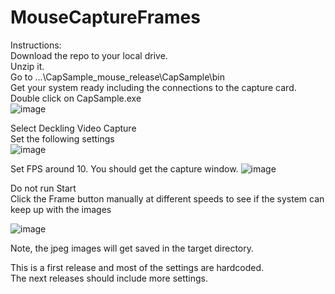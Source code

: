 # MouseCaptureFrames

Instructions:  
Download the repo to your local drive.  
Unzip it.  
Go to
...\CapSample_mouse_release\CapSample\bin  
Get your system ready including the connections to the capture card.  
Double click on CapSample.exe  
![image](https://user-images.githubusercontent.com/48537944/224493064-bf0bedc4-3186-4f8a-8d46-d36c8eb781b7.png)  
  
Select Deckling Video Capture  
Set the following settings  
![image](https://user-images.githubusercontent.com/48537944/224493112-7ed08a21-5b95-4705-b2df-bf9bf1e8b99f.png)  

Set FPS around 10. 
You should get the capture window.
![image](https://user-images.githubusercontent.com/48537944/224493177-7c36fc4c-2851-43ac-a355-8a1da98c32de.png)  

Do not run Start  
Click the Frame button manually at different speeds to see if the system can keep up with the images  

![image](https://user-images.githubusercontent.com/48537944/224493224-c4f433a2-c176-48c5-9253-e6718a746f48.png)  

Note, the jpeg images will get saved in the target directory.  

This is a first release and most of the settings are hardcoded.  
The next releases should include more settings.

